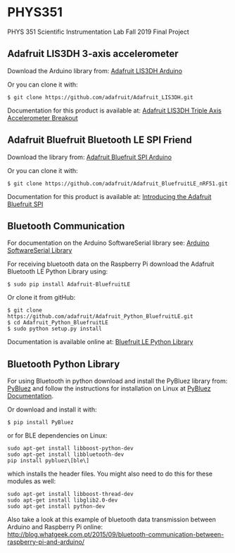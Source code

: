 # PHYS351
PHYS 351 Scientific Instrumentation Lab Fall 2019 Final Project

## Adafruit LIS3DH 3-axis accelerometer
Download the Arduino library from:
[Adafruit LIS3DH Arduino](https://learn.adafruit.com/adafruit-lis3dh-triple-axis-accelerometer-breakout/arduino)

Or you can clone it with:
```
$ git clone https://github.com/adafruit/Adafruit_LIS3DH.git
```

Documentation for this product is available at:
[Adafruit LIS3DH Triple Axis Accelerometer Breakout](https://cdn-learn.adafruit.com/downloads/pdf/adafruit-lis3dh-triple-axis-accelerometer-breakout.pdf)

## Adafruit Bluefruit Bluetooth LE SPI Friend
Download the library from:
[Adafruit Bluefruit SPI Arduino](https://learn.adafruit.com/introducing-the-adafruit-bluefruit-spi-breakout/software)

Or you can clone it with:
```
$ git clone https://github.com/adafruit/Adafruit_BluefruitLE_nRF51.git
```

Documentation for this product is available at:
[Introducing the Adafruit Bluefruit SPI](https://cdn-learn.adafruit.com/downloads/pdf/introducing-the-adafruit-bluefruit-spi-breakout.pdf)

## Bluetooth Communication
For documentation on the Arduino SoftwareSerial library see:
[Arduino SoftwareSerial Library](https://www.arduino.cc/en/Reference/SoftwareSerial)

For receiving bluetooth data on the Raspberry Pi download the Adafruit Bluetooth LE Python Library using:
```
$ sudo pip install Adafruit-BluefruitLE
```

Or clone it from gitHub:
```
$ git clone https://github.com/adafruit/Adafruit_Python_BluefruitLE.git
$ cd Adafruit_Python_BluefruitLE
$ sudo python setup.py install
```
Documentation is available online at:
[Bluefruit LE Python Library](https://cdn-learn.adafruit.com/downloads/pdf/bluefruit-le-python-library.pdf)

## Bluetooth Python Library
For using Bluetooth in python download and install the PyBluez library from:
[PyBluez](https://pypi.org/project/PyBluez/) and follow the instructions for installation on Linux at [PyBluez Documentation](https://pybluez.readthedocs.io/en/latest/install.html).

Or download and install it with:
```
$ pip install PyBluez
```

or for BLE dependencies on Linux:
```
sudo apt-get install libboost-python-dev
sudo apt-get install libbluetooth-dev
pip install pybluez\[ble\]
```
which installs the header files. You might also need to do this for these modules as well:
```
sudo apt-get install libboost-thread-dev
sudo apt-get install libglib2.0-dev
sudo apt-get install python-dev
```

Also take a look at this example of bluetooth data transmission between Arduino and Raspberry Pi online:
http://blog.whatgeek.com.pt/2015/09/bluetooth-communication-between-raspberry-pi-and-arduino/
